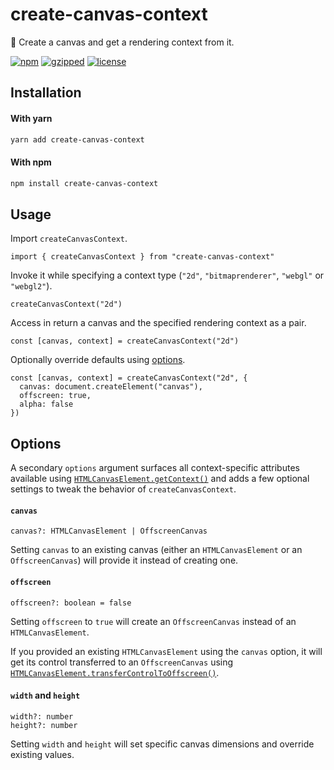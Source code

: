 # create-canvas-context

🎨 Create a canvas and get a rendering context from it.

[![npm](https://img.shields.io/npm/v/create-canvas-context?color=%2385f)](https://www.npmjs.com/package/create-canvas-context) [![gzipped](https://img.shields.io/bundlephobia/minzip/create-canvas-context?label=gzipped&color=%23d5e)](https://www.npmjs.com/package/create-canvas-context) [![license](https://img.shields.io/github/license/bouchenoiremarc/create-canvas-context?color=%23e48)](https://github.com/bouchenoiremarc/create-canvas-context/blob/main/LICENSE)

## Installation

#### With yarn

```sh
yarn add create-canvas-context
```

#### With npm

```sh
npm install create-canvas-context
```

## Usage

Import `createCanvasContext`.

```tsx
import { createCanvasContext } from "create-canvas-context"
```

Invoke it while specifying a context type (`"2d"`, `"bitmaprenderer"`, `"webgl"` or `"webgl2"`).

```tsx
createCanvasContext("2d")
```

Access in return a canvas and the specified rendering context as a pair.

```tsx
const [canvas, context] = createCanvasContext("2d")
```

Optionally override defaults using [options](#options).

```tsx
const [canvas, context] = createCanvasContext("2d", {
  canvas: document.createElement("canvas"),
  offscreen: true,
  alpha: false
})
```

## Options

A secondary `options` argument surfaces all context-specific attributes available using [`HTMLCanvasElement.getContext()`](https://developer.mozilla.org/en-US/docs/Web/API/HTMLCanvasElement/getContext) and adds a few optional settings to tweak the behavior of `createCanvasContext`.

#### `canvas`

```tsx
canvas?: HTMLCanvasElement | OffscreenCanvas
```

Setting `canvas` to an existing canvas (either an `HTMLCanvasElement` or an `OffscreenCanvas`) will provide it instead of creating one.

#### `offscreen`

```tsx
offscreen?: boolean = false
```

Setting `offscreen` to `true` will create an `OffscreenCanvas` instead of an `HTMLCanvasElement`.

If you provided an existing `HTMLCanvasElement` using the `canvas` option, it will get its control transferred to an `OffscreenCanvas` using [`HTMLCanvasElement.transferControlToOffscreen()`](https://developer.mozilla.org/en-US/docs/Web/API/HTMLCanvasElement/transferControlToOffscreen).

#### `width` and `height`

```tsx
width?: number
height?: number
```

Setting `width` and `height` will set specific canvas dimensions and override existing values.
